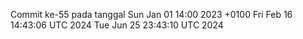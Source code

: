 Commit ke-55 pada tanggal Sun Jan 01 14:00 2023 +0100
Fri Feb 16 14:43:06 UTC 2024
Tue Jun 25 23:43:10 UTC 2024

